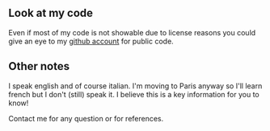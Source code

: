 ## Look at my code

Even if most of my code is not showable due to license reasons you could give an eye to my [github account](https://github.com/ramiel) for public code.

## Other notes

I speak english and of course italian. I'm moving to Paris anyway so I'll learn french but I don't (still) speak it. I believe this is a key information for you to know!


Contact me for any question or for references.